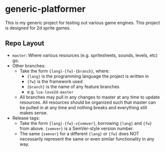 # generic-platformer

This is my generic project for testing out various game engines. This project is
designed for 2d sprite games.


## Repo Layout

- `master`: Where various resources (e.g. spritesheets, sounds, levels, etc) go.
- Other branches:
    - Take the form `{lang}-{fw}-{branch}`, where:
        - `{lang}` is the programming language the project is written in
        - `{fw}` is the framework used
        - `{branch}` is the name of any feature branches
        - e.g. `lua-love2d-master`
    - All branches may pull in any changes to master at any time to update
      resources. All resources should be organized such that master can be
      pulled in at any time and nothing breaks and everything still makes sense.
- Release tags:
    - Take the form `{lang}-{fw}-v{semver}`, borrowing `{lang}` and `{fw}` from
      above. `{semver}` is a SemVer-style version number.
    - The same `{semver}` for a different `{lang}` or `{fw}` does NOT
      necessarily represent the same or even similar functionality in any way.
